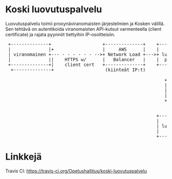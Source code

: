 # Koski luovutuspalvelu

Luovutuspalvelu toimii proxynäviranomaisten järjestelmien ja Kosken
välillä.  Sen tehtävä on autentikoida viranomaisten API-kutsut
varmenteella (client certificate) ja rajata pyynnöt tiettyihin
IP-osoitteisiin.

<pre>
 +--------------+                   +--------------+    +-----------------+                   +------------+    +------------------+
 |              |+                  |     AWS      |    |      Koski      |                   |   Koski    |    |      Koski       |+
 | viranomainen +--- - - - - - - -->+ Network Load +--->+ luovutuspalvelu +--- - - - - - - -->+  haproxy   +----+ sovelluspalvelin ||
 |              ||    HTTPS w/      |   Balancer   |    |  proxy (Nginx)  |   HTTPS +         | (Cybercom) |    |    (Cybercom)    ||
 +--------------+|    client cert   +--------------+    +--------+--------+   basic auth      +------------+    +------------------+|
  +--------------+                   (kiinteät IP:t)             |                                               +------------------+
                                                                 |
                                                           +-----+-----+
                                                           |    AWS    |   Luovutuspalvelun konfiguraatio
                                                           | Parameter |   (mm. sallitut viranomaisten varmenteet ja IPt,
                                                           |   Store   |   palvelimen varmenne ja private key)
                                                           +-----+-----+
                                                                 ^
                                                                 |
                                                        +--------+--------+
                                                        |      Koski      |         +------------------+
                                                        | luovutuspalvelu +- - - -->+ Let's Encrypt CA |
                                                        |     certbot     |         +------------------+
                                                        +-----------------+
</pre>

# Linkkejä

Travis CI: https://travis-ci.org/Opetushallitus/koski-luovutuspalvelu
